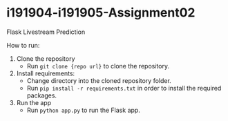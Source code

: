 # i191904-i191905-Assignment02
Flask Livestream Prediction

How to run:

<ol>
<li>Clone the repository
<ul>
<li>Run <code>git clone {repo url}</code> to clone the repository.</li>
</ul>
</li>
<li>Install requirements:
<ul>
<li>Change directory into the cloned repository folder.</li>
<li>Run <code>pip install -r requirements.txt</code> in order to install the required packages.</li>
</ul>
<li>Run the app
<ul>
<li>Run <code>python app.py</code> to run the Flask app.</li>
</ul>
